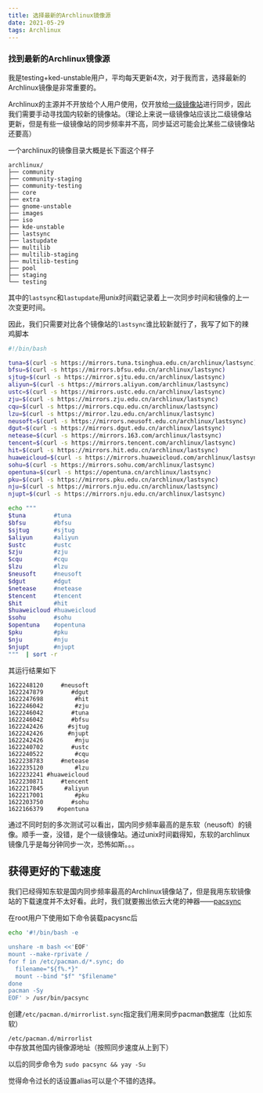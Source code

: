 ```yaml
---
title: 选择最新的Archlinux镜像源
date: 2021-05-29
tags: Archlinux
---
```




### 找到最新的Archlinux镜像源

我是testing+ked-unstable用户，平均每天更新4次，对于我而言，选择最新的Archlinux镜像是非常重要的。

Archlinux的主源并不开放给个人用户使用，仅开放给[一级镜像站](https://archlinux.org/mirrors/tier/1/)进行同步，因此我们需要手动寻找国内较新的镜像站。（理论上来说一级镜像站应该比二级镜像站更新，但是有些一级镜像站的同步频率并不高，同步延迟可能会比某些二级镜像站还要高）

一个archlinux的镜像目录大概是长下面这个样子

```
archlinux/
├── community
├── community-staging
├── community-testing
├── core
├── extra
├── gnome-unstable
├── images
├── iso
├── kde-unstable
├── lastsync
├── lastupdate
├── multilib
├── multilib-staging
├── multilib-testing
├── pool
├── staging
└── testing
```

其中的`lastsync`和`lastupdate`用unix时间戳记录着上一次同步时间和镜像的上一次变更时间。

因此，我们只需要对比各个镜像站的`lastsync`谁比较新就行了，我写了如下的辣鸡脚本

```bash
#!/bin/bash

tuna=$(curl -s https://mirrors.tuna.tsinghua.edu.cn/archlinux/lastsync)
bfsu=$(curl -s https://mirrors.bfsu.edu.cn/archlinux/lastsync)
sjtug=$(curl -s https://mirror.sjtu.edu.cn/archlinux/lastsync)
aliyun=$(curl -s https://mirrors.aliyun.com/archlinux/lastsync)
ustc=$(curl -s https://mirrors.ustc.edu.cn/archlinux/lastsync)
zju=$(curl -s https://mirrors.zju.edu.cn/archlinux/lastsync)
cqu=$(curl -s https://mirrors.cqu.edu.cn/archlinux/lastsync)
lzu=$(curl -s https://mirror.lzu.edu.cn/archlinux/lastsync)
neusoft=$(curl -s https://mirrors.neusoft.edu.cn/archlinux/lastsync)
dgut=$(curl -s https://mirrors.dgut.edu.cn/archlinux/lastsync)
netease=$(curl -s https://mirrors.163.com/archlinux/lastsync)
tencent=$(curl -s https://mirrors.tencent.com/archlinux/lastsync)
hit=$(curl -s https://mirrors.hit.edu.cn/archlinux/lastsync)
huaweicloud=$(curl -s https://mirrors.huaweicloud.com/archlinux/lastsync)
sohu=$(curl -s https://mirrors.sohu.com/archlinux/lastsync)
opentuna=$(curl -s https://opentuna.cn/archlinux/lastsync)
pku=$(curl -s https://mirrors.pku.edu.cn/archlinux/lastsync)
nju=$(curl -s https://mirrors.nju.edu.cn/archlinux/lastsync)
njupt=$(curl -s https://mirrors.nju.edu.cn/archlinux/lastsync)

echo """
$tuna        #tuna
$bfsu        #bfsu
$sjtug       #sjtug
$aliyun      #aliyun
$ustc        #ustc
$zju         #zju
$cqu         #cqu
$lzu         #lzu
$neusoft     #neusoft
$dgut        #dgut
$netease     #netease
$tencent     #tencent
$hit         #hit
$huaweicloud #huaweicloud
$sohu        #sohu
$opentuna    #opentuna
$pku         #pku
$nju         #nju
$njupt       #njupt
"""  | sort -r
```

其运行结果如下

```
1622248120     #neusoft
1622247879        #dgut
1622247698         #hit
1622246042         #zju
1622246042        #tuna
1622246042        #bfsu
1622242426       #sjtug
1622242426       #njupt
1622242426         #nju
1622240702        #ustc
1622240522         #cqu
1622238783     #netease
1622235120         #lzu
1622232241 #huaweicloud
1622230871     #tencent
1622217845      #aliyun
1622217001         #pku
1622203750        #sohu
1622166379    #opentuna
```

通过不同时刻的多次测试可以看出，国内同步频率最高的是东软（neusoft）的镜像。顺手一查，没错，是个一级镜像站。通过unix时间戳得知，东软的archlinux镜像几乎是每分钟同步一次，恐怖如斯。。。

## 获得更好的下载速度

我们已经得知东软是国内同步频率最高的Archlinux镜像站了，但是我用东软镜像站的下载速度并不太好看。此时，我们就要搬出依云大佬的神器——[pacsync](https://blog.lilydjwg.me/2020/10/29/pacsync.215578.html)

在root用户下使用如下命令装载pacysnc后

```bash
echo '#!/bin/bash -e

unshare -m bash <<'EOF'
mount --make-rprivate /
for f in /etc/pacman.d/*.sync; do
  filename="${f%.*}"
  mount --bind "$f" "$filename"
done
pacman -Sy
EOF' > /usr/bin/pacsync
```

创建`/etc/pacman.d/mirrorlist.sync`指定我们用来同步pacman数据库（比如东软）

`/etc/pacman.d/mirrorlist`中存放其他国内镜像源地址（按照同步速度从上到下）

以后的同步命令为 `sudo pacsync && yay -Su`

觉得命令过长的话设置alias可以是个不错的选择。
